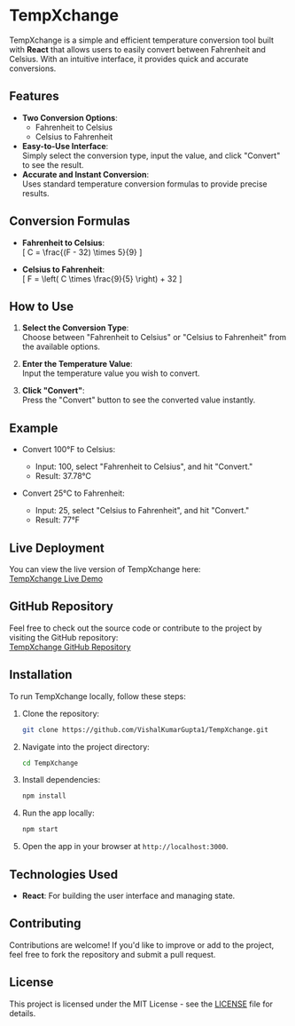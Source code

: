 # TempXchange

TempXchange is a simple and efficient temperature conversion tool built with **React** that allows users to easily convert between Fahrenheit and Celsius. With an intuitive interface, it provides quick and accurate conversions.

## Features

- **Two Conversion Options**:  
  - Fahrenheit to Celsius
  - Celsius to Fahrenheit
- **Easy-to-Use Interface**:  
  Simply select the conversion type, input the value, and click "Convert" to see the result.
- **Accurate and Instant Conversion**:  
  Uses standard temperature conversion formulas to provide precise results.

## Conversion Formulas

- **Fahrenheit to Celsius**:  
  \[ C = \frac{(F - 32) \times 5}{9} \]

- **Celsius to Fahrenheit**:  
  \[ F = \left( C \times \frac{9}{5} \right) + 32 \]

## How to Use

1. **Select the Conversion Type**:  
   Choose between "Fahrenheit to Celsius" or "Celsius to Fahrenheit" from the available options.
   
2. **Enter the Temperature Value**:  
   Input the temperature value you wish to convert.

3. **Click "Convert"**:  
   Press the "Convert" button to see the converted value instantly.

## Example

- Convert 100°F to Celsius:
  - Input: 100, select "Fahrenheit to Celsius", and hit "Convert."
  - Result: 37.78°C

- Convert 25°C to Fahrenheit:
  - Input: 25, select "Celsius to Fahrenheit", and hit "Convert."
  - Result: 77°F

## Live Deployment

You can view the live version of TempXchange here:  
[TempXchange Live Demo](https://tempxchange.netlify.app/)

## GitHub Repository

Feel free to check out the source code or contribute to the project by visiting the GitHub repository:  
[TempXchange GitHub Repository](https://github.com/VishalKumarGupta1/TempXchange)

## Installation

To run TempXchange locally, follow these steps:

1. Clone the repository:
   ```bash
   git clone https://github.com/VishalKumarGupta1/TempXchange.git
   ```

2. Navigate into the project directory:
   ```bash
   cd TempXchange
   ```

3. Install dependencies:
   ```bash
   npm install
   ```

4. Run the app locally:
   ```bash
   npm start
   ```

5. Open the app in your browser at `http://localhost:3000`.

## Technologies Used

- **React**: For building the user interface and managing state.

## Contributing

Contributions are welcome! If you'd like to improve or add to the project, feel free to fork the repository and submit a pull request.

## License

This project is licensed under the MIT License - see the [LICENSE](LICENSE) file for details.

